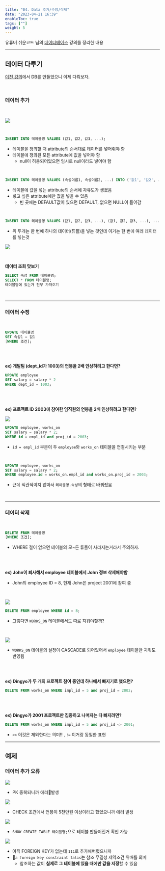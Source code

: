 ```yaml
---
title: "04. Data 추가/수정/삭제"
date: "2023-04-21 16:39"
enableToc: true
tags: [""]
weight: 5
---
```


유튜버 쉬운코드 님의 <a href='https://www.youtube.com/@ez./playlists' target='_blank'>데이터베이스</a> 강의를 정리한 내용

<hr>

## 데이터 다루기

[이전 강의](brain/Lecture/easycode/db/lecture03)에서 DB를 만들었으니 이제 다뤄보자.

<br>

### 데이터 추가

<br>

![](brain/image/lecture04-6.png)

<br>

```sql
INSERT INTO 테이블명 VALUES (값1, 값2, 값3, ...);
```

- 테이블을 정의할 때 attribute의 순서대로 데이터를 넣어줘야 함
- 테이블에 정의된 모든 attribute에 값을 넣어야 함
	- null이 허용되어있으면 임시로 null이라도 넣어야 함

<br>

```sql
INSERT INTO 테이블명 VALUES (속성이름1, 속성이름2, ...) INTO ('값1', '값2', ... );
```

- 테이블에 값을 넣는 attribute의 순서에 자유도가 생겼음
- 넣고 싶은 attribute에만 값을 넣을 수 있음
	- 빈 곳에는 DEFAULT값이 있으면 DEFAULT, 없으면 NULL이 들어감

<br>

```sql
INSERT INTO 테이블명 VALUES (값1, 값2, 값3, ...), (값1, 값2, 값3, ...), ...;
```

- 위 두개는 한 번에 하나의 데이터(튜플)을 넣는 것인데 이거는 한 번에 여러 데이터를 넣는것

![](brain/image/lecture04-7.png)

<br>

**데이터 조회 맛보기**

```sql
SELECT 속성 FROM 테이블명;
SELECT * FROM 테이블명;
테이블명에 있는거 전부 가져오기
```

<br>

<hr>

### 데이터 수정

<br>

```sql
UPDATE 테이블명 
SET 속성1 = 값1 
[WHERE 조건];
```

<br><br>

**ex) 개발팀 (dept_id가 1003)의 연봉을 2배 인상하려고 한다면?**

```sql
UPDATE employee
SET salary = salary * 2
WHERE dept_id = 1003;
```

<br><br>

**ex) 프로젝트 ID 2003에 참여한 임직원의 연봉을 2배 인상하려고 한다면?**

![](brain/image/lecture04-8.png)

```sql
UPDATE employee, works_on
SET salary = salary * 2;
WHERE id = empl_id and proj_id = 2003;
```

- `id = empl_id` 부분이 두 `employee`와 `works_on` 테이블을 연결시키는 부분

<br>

```sql
UPDATE employee, works_on
SET salary = salary * 2;
WHERE employee.id = works_on.empl_id and works_on.proj_id = 2003;
```

- 근데 직관적이지 않아서 `테이블명.속성`의 형태로 바꿔줬음

<br>

<hr>

### 데이터 삭제

<br>

```sql
DELETE FROM 테이블명
[WHERE 조건];
```

- WHERE 절이 없으면 테이블의 모~든 튜플이 사라지는거라서 주의하자.

<br><br>

**ex) John이 퇴사해서 employee 테이블에서 John 정보 삭제해야함**
- John의 employee ID = 8, 현재 John은 project 2001에 참여 중

<br>

![](brain/image/lecture04-9.png)

```sql
DELETE FROM employee WHERE id = 8;
```

- 그렇다면 `WORKS_ON` 테이블에서도 따로 지워야할까?

<br>

![](brain/image/lecture04-10.png)

- `WORKS_ON` 테이블의 설정이 CASCADE로 되어있어서 `employee` 테이블만 지워도 반영됨

<br><br>

**ex) Dingyo가 두 개의 프로젝트 참여 중인데 하나에서 빠지기로 했으면?**

```sql
DELETE FROM works_on WHERE impl_id = 5 and proj_id = 2002;
```

<br><br>

**ex) Dingyo가 2001 프로젝트만 집중하고 나머지는 다 빠지려면?**

```sql
DELETE FROM works_on WHERE impl_id = 5 and proj_id <> 2001;
```

- `<>` 이것은 제외한다는 의미!! , `!=` 이거랑 동일한 표현

<hr>

## 예제

### 데이터 추가 오류

![](brain/image/lecture04-2.png)

- PK 중복되니까 에러발생

![](brain/image/lecture04-3.png)

- CHECK 조건에서 연봉이 5천만원 이상이라고 했었으니까 에러 발생

![](brain/image/lecture04-4.png)

- `SHOW CREATE TABLE 테이블명;`으로 테이블 만들어진거 확인 가능

![](brain/image/lecture04-5.png)

- 아직 FOREIGN KEY가 없는데 `111`로 추가해버렸으니까
- `a foreign key constraint falis`는 참조 무결성 제약조건 위배를 의미
	- 참조하는 값이 **실제로 그 테이블에 있을 때에만 값을 지정**할 수 있음

